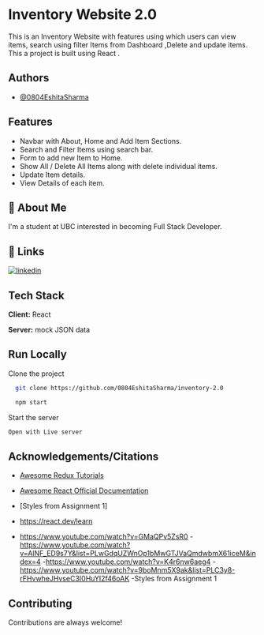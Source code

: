 # Inventory Website 2.0

This is an Inventory Website with features using which users
can view items, search using filter Items from
Dashboard ,Delete and update items. This a project is built using React
.

## Authors

- [@0804EshitaSharma](https://github.com/0804EshitaSharma)

## Features

- Navbar with About, Home and Add Item Sections.
- Search and Filter Items using search bar.
- Form to add new Item to Home.
- Show All / Delete All Items along with delete individual items.
- Update Item details.
- View Details of each item.

## 🚀 About Me

I'm a student at UBC interested in becoming Full Stack Developer.

## 🔗 Links

[![linkedin](https://www.linkedin.com/eshitasharma)](https://www.linkedin.com/)

## Tech Stack

**Client:** React

**Server:** mock JSON data

## Run Locally

Clone the project

```bash
  git clone https://github.com/0804EshitaSharma/inventory-2.0
```

```bash
  npm start
```

Start the server

```bash
Open with Live server
```

## Acknowledgements/Citations

- [Awesome Redux Tutorials](https://www.youtube.com/watch?v=9boMnm5X9ak&list=PLC3y8-rFHvwheJHvseC3I0HuYI2f46oAK)

- [Awesome React Official Documentation ](https://react.dev/) 
- [Styles from Assignment 1]

- https://react.dev/learn
- https://www.youtube.com/watch?v=GMaQPv5ZsR0 -https://www.youtube.com/watch?v=AlNF_ED9s7Y&list=PLwGdqUZWnOp1bMwGTJVaQmdwbmX61iceM&index=4 -https://www.youtube.com/watch?v=K4r6nw6aeg4 -https://www.youtube.com/watch?v=9boMnm5X9ak&list=PLC3y8-rFHvwheJHvseC3I0HuYI2f46oAK
-Styles from Assignment 1

## Contributing

Contributions are always welcome!
